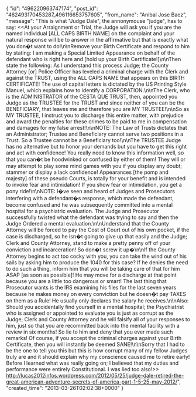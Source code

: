  {
   "id": "496220963747174",
   "post_id": "462493170453287_496116653757605",
   "from_name": "Anibal Jose Baez",
   "message": "This is what \"Judge Dale\", the annonymouse \"judge\", has to say: <<At your Arraignment or Trial, the Judge will ask you if you are the named individual [ALL CAPS BIRTH NAME] on the complaint and your natural response will be to answer in the affirmative but that is exactly what you don�t want to do!\n\nRemove your Birth Certificate and respond to him by stating:  I am making a Special Limited Appearance on behalf of the defendant who is right here and [hold up your Birth Certificate!]\n\nThen state the following:  As I understand this process Judge; the County Attorney [or] Police Officer has leveled a criminal charge with the Clerk and against the TRUST, using the ALL CAPS NAME that appears on this BIRTH CERTIFICATE!  The use of capital letters is dictated by the US Printing Style Manuel, which explains how to identify a CORPORATION.\n\nThe Clerk, who is the ADMINISTRATOR of the CESTA QUE TRUST, then, appointed you Judge as the TRUSTEE for the TRUST and since neither of you can be the BENEFICIARY, that leaves me and therefore you are MY TRUSTEE!\n\nSo as MY TRUSTEE, I instruct you to discharge this entire matter, with prejudice and award the penalties for these crimes to be paid to me in compensation and damages for my false arrest!\n\nNOTE: The Law of Trusts dictates that an Administrator; Trustee and Beneficiary cannot serve two positions in a Trust.  So a Trustee cannot be a Beneficiary too!\n\nThe TRUSTEE Judge has no alternative but to honor your demands but you have to get this right and act with confidence!  You really need to know this information well, so that you can�t be hoodwinked or confused by either of them!  They will or may attempt to play some mind games with you if you display any doubt; stammer or display a lack confidence!  Appearances [the pomp and majesty] of these pseudo Courts, is totally for your benefit and is intended to invoke fear and intimidation!  If you show fear or intimidation, you get a pony ride!\n\nNOTE: I�ve seen and heard of Judges and Prosecutors interfering with a defendant�s response, which made the defendant, become confused and he was subsequently committed into a mental hospital for a psychiatric evaluation.  The Judge and Prosecutor successfully twisted what the defendant was trying to say and then the Judge Ordered a mental evaluation.\n\nUnderstand that the County Attorney will be forced to pay the Cost of Court out of his own pocket, if the case is discharged, so he isn�t going to give up that easily and the Judge; Clerk and County Attorney, stand to make a pretty penny off of your conviction and incarceration!  So don�t screw it up�\n\nIf the County Attorney begins to act too cocky with you, you can take the wind out of his sails by asking him to produce the 1040 for this case?  If he denies the need to do such a thing, inform him that you will be taking care of that for him ASAP [as soon as possible]!  He may move for a discharge at that point because you are a little too dangerous or smart!  The last thing that Prosecutor wants is the IRS examining his files for the last seven years because he makes money on every conviction but he doesn�t pay TAXES on them as a Rule!  He usually only declares the salary he receives.\n\nAlso: Should you accidentally find yourself in a mental hospital; the Psychiatrist who is assigned or appointed to evaluate you is just as corrupt as the Judge; Clerk and County Attorney and he will falsify all of your responses to him, just so that you are recommitted back into the mental facility with a review in six months!  So lie to him and deny that you ever made such remarks!  Of course, if you accept the criminal charges against your Birth Certificate, then you will instantly be deemed SANE!\n\nSorry that I had to be the one to tell you this but this is how corrupt many of my fellow Judges truly are and it should explain why my conscience caused me to retire early!  Before I learned what was really going on; I believed that my duties and performance were entirely Constitutional.  I was lied too also!>> http://lucas2012infos.wordpress.com/2012/05/25/judge-dale-retired-the-great-american-adventure-secrets-of-america-part-1-5-25-may-2012/",
   "created_time": "2013-03-26T02:02:38+0000"
 }

